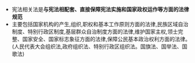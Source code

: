 - 宪法相关法是**与宪法相配套、直接保障宪法实施和国家政权运作等方面的法律规范**
- 主要包括国家机构的产生,组织,职权和基本工作原则方面的法律,民族区域自治制度、特别行政区制度,基层群众自治制度方面的法律,维护国家主权,领士完整、国家安全、国家标志象征方面的法律,保障公民基本政治权利方面的法律。(人民代表大会组织法,政府组织法、特别行政区组织法。国旗法、国举法、国歌法)